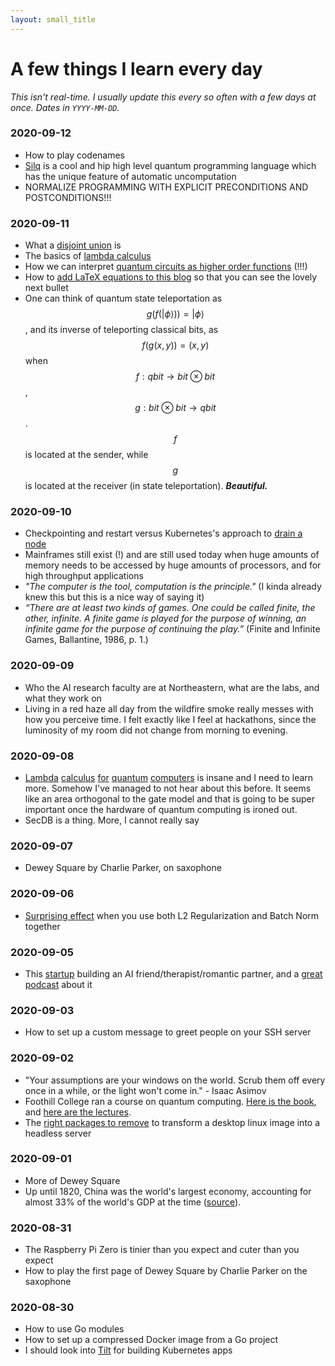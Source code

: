 ```yaml
---
layout: small_title
---
```


# A few things I learn every day
_This isn't real-time. I usually update this every so often with a few days at once. Dates in `YYYY-MM-DD`._

### 2020-09-12
* How to play codenames
* [Silq](https://silq.ethz.ch/) is a cool and hip high level quantum programming language which has the unique feature of automatic uncomputation
* NORMALIZE PROGRAMMING WITH EXPLICIT PRECONDITIONS AND POSTCONDITIONS!!! 

### 2020-09-11
* What a [disjoint union](https://en.wikipedia.org/wiki/Disjoint_union) is
* The basics of [lambda calculus](https://personal.utdallas.edu/~gupta/courses/apl/lambda.pdf)
* How we can interpret [quantum circuits as higher order functions](https://www.mscs.dal.ca/~selinger/papers/qlambdabook.pdf) (!!!)
* How to [add LaTeX equations to this blog](https://github.com/mbacvanski/mbacvanski.github.io/commit/4aaa8bc833425b62fd3952aa31ae7791f799b3db) so that you can see the lovely next bullet
* One can think of quantum state teleportation as $$ g(f(\vert\phi\rangle)) = \vert\phi\rangle $$, and its inverse of teleporting classical bits, as $$ f(g(x, y)) = (x,y) $$ when $$ f:qbit \rightarrow bit\; \otimes\; bit $$, $$ g:bit\;\otimes\;bit \rightarrow qbit $$. $$f$$ is located at the sender, while $$g$$ is located at the receiver (in state teleportation). ___Beautiful.___

### 2020-09-10
* Checkpointing and restart versus Kubernetes's approach to [drain a node](https://kubernetes.io/docs/tasks/administer-cluster/safely-drain-node/)
* Mainframes still exist (!) and are still used today when huge amounts of memory needs to be accessed by huge amounts of processors, and for high throughput applications
* _"The computer is the tool, computation is the principle."_ (I kinda already knew this but this is a nice way of saying it)
* _“There are at least two kinds of games. One could be called finite, the other, infinite. A finite game is played for the purpose of winning, an infinite game for the purpose of continuing the play.”_ (Finite and Infinite Games, Ballantine, 1986, p. 1.)

### 2020-09-09
* Who the AI research faculty are at Northeastern, what are the labs, and what they work on
* Living in a red haze all day from the wildfire smoke really messes with how you perceive time. I felt exactly like I feel at hackathons, since the luminosity of my room did not change from morning to evening.

### 2020-09-08
* [Lambda](https://arxiv.org/pdf/cs/0404056.pdf) [calculus](https://epubs.siam.org/doi/pdf/10.1137/S0097539703432165) [for](https://www.mscs.dal.ca/~selinger/papers/qlambdabook.pdf) [quantum](https://link.springer.com/content/pdf/10.1007%2F978-3-319-89366-2_19.pdf) [computers](https://cs.stackexchange.com/questions/971/quantum-lambda-calculus) is insane and I need to learn more. Somehow I've managed to not hear about this before. It seems like an area orthogonal to the gate model and that is going to be super important once the hardware of quantum computing is ironed out.
* SecDB is a thing. More, I cannot really say

### 2020-09-07
* Dewey Square by Charlie Parker, on saxophone

### 2020-09-06 
* [Surprising effect](https://blog.janestreet.com/l2-regularization-and-batch-norm/) when you use both L2 Regularization and Batch Norm together

### 2020-09-05
* This [startup](https://replika.ai/) building an AI friend/therapist/romantic partner, and a [great podcast](https://www.youtube.com/watch?v=_AGPbvCDBCk) about it

### 2020-09-03
* How to set up a custom message to greet people on your SSH server

### 2020-09-02
* "Your assumptions are your windows on the world. Scrub them off every once in a while, or the light won't come in." - Isaac Asimov
* Foothill College ran a course on quantum computing. [Here is the book](https://www.fgamedia.org/faculty/loceff/cs_courses/cs_83a/Intro_to_QC_Vol_1_Loceff.pdf), and [here are the lectures](https://www.youtube.com/playlist?list=PLMnoxczUtKqWpKZTwpRBHrif_y-xENTfx).
* The [right packages to remove](https://askubuntu.com/questions/73219/remove-packages-to-transform-desktop-to-server#) to transform a desktop linux image into a headless server 

### 2020-09-01
* More of Dewey Square
* Up until 1820, China was the world's largest economy, accounting for almost 33% of the world's GDP at the time ([source](https://www.everycrsreport.com/reports/RL33534.html)).

### 2020-08-31
* The Raspberry Pi Zero is tinier than you expect and cuter than you expect
* How to play the first page of Dewey Square by Charlie Parker on the saxophone

### 2020-08-30
* How to use Go modules
* How to set up a compressed Docker image from a Go project
* I should look into [Tilt](https://tilt.dev/) for building Kubernetes apps
